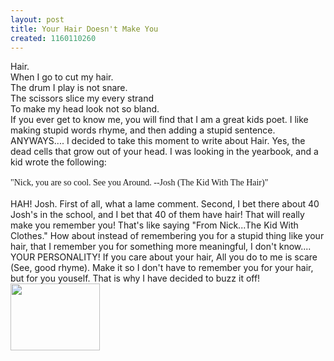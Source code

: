 ```yaml
---
layout: post
title: Your Hair Doesn't Make You
created: 1160110260
---
```

<p>Hair.<br />
	When I go to cut my hair.<br />
	The drum I play is not snare.<br />
	The scissors slice my every strand<br />
	To make my head look not so bland.<br />
	If you ever get to know me, you will find that I am a great kids poet. I like making stupid words rhyme, and then adding a stupid sentence. ANYWAYS.... I decided to take this moment to write about Hair. Yes, the dead cells that grow out of your head. I was looking in the yearbook, and a kid wrote the following:<br />
	<br />
	<span style="font-family:lucida grande;">&quot;Nick, you are so cool. See you Around. --Josh (The Kid With The Hair)&quot;</span><br />
	<br />
	HAH! Josh. First of all, what a lame comment. Second, I bet there about 40 Josh&#39;s in the school, and I bet that 40 of them have hair! That will really make you remember you! That&#39;s like saying &quot;From Nick...The Kid With Clothes.&quot; How about instead of remembering you for a stupid thing like your hair, that I remember you for something more meaningful, I don&#39;t know.... YOUR PERSONALITY! If you care about your hair, All you do to me is scare (See, good rhyme). Make it so I don&#39;t have to remember you for your hair, but for you youself. That is why I have decided to buzz it off!<br />
	<a href="http://stocchero.net/sites/default/files/sites/default/files/blogger_importer/1600/Photo%252040.1.jpg" onblur="try {parent.deselectBloggerImageGracefully();} catch(e) {}"><img alt="" border="0" src="http://stocchero.net/sites/default/files/sites/default/files/blogger_importer/400/Photo%252040.0.jpg" style="cursor: pointer; width: 143px; height: 107px;" /></a><br />
	<br />
	&nbsp;</p>
